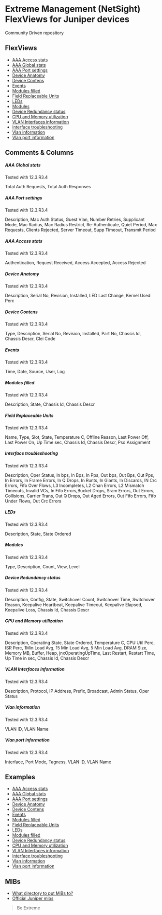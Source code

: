 # Extreme Management (NetSight) FlexViews for Juniper devices

Community Driven repository


## FlexViews
* [AAA Access stats](tpl/Juniper_AAA_Access.tpl?raw=true)
* [AAA Global stats](tpl/Juniper_AAA_Global.tpl?raw=true)
* [AAA Port settings](tpl/Juniper_AAA_Port.tpl?raw=true)
* [Device Anatomy](tpl/Juniper_Anatomy.tpl?raw=true)
* [Device Contens](tpl/Juniper_Contens.tpl?raw=true)
* [Events](tpl/Juniper_Events.tpl?raw=true)
* [Modules filled](tpl/Juniper_Filled.tpl?raw=true)
* [Field Replaceable Units](tpl/Juniper_FRU.tpl?raw=true)
* [LEDs](tpl/Juniper_LEDs.tpl?raw=true)
* [Modules](tpl/Juniper_Modules.tpl?raw=true)
* [Device Redundancy status](tpl/Juniper_Redundancy.tpl?raw=true)
* [CPU and Memory utilization](tpl/Junper_CPU_Memory.tpl?raw=true)
* [VLAN Interfaces information](tpl/Juniper_VLAN_Interfaces.tpl?raw=true)
* [Interface troubleshooting](tpl/Juniper_Interface_Troubleshooting.tpl?raw=true)
* [Vlan information](tpl/Juniper_VLAN_database.tpl?raw=true)
* [Vlan port information](tpl/Juniper_VLAN_port.tpl?raw=true)

## Comments & Columns

##### AAA Global stats
Tested with 12.3.R3.4

Total Auth Requests, Total Auth Responses

##### AAA Port settings
Tested with 12.3.R3.4

Description, Mac Auth Status, Guest Vlan, Number Retries, Supplicant Mode, Mac Radius, Mac Radius Restrict, Re-Authenticate, Quiet Period, Max Requests, Clients Rejected, Server Timeout, Supp Timeout, Transmit Period

##### AAA Access stats
Tested with 12.3.R3.4

Authentication, Request Received, Access Accepted, Access Rejected

##### Device Anatomy
Tested with 12.3.R3.4

Description, Serial No, Revision, Installed, LED Last Change, Kernel Used Perc

##### Device Contens
Tested with 12.3.R3.4

Type, Description, Serial No, Revision, Installed, Part No, Chassis Id, Chassis Descr, Clei Code

##### Events
Tested with 12.3.R3.4

Time, Date, Source, User, Log

##### Modules filled
Tested with 12.3.R3.4

Description, State, Chassis Id, Chassis Descr

##### Field Replaceable Units
Tested with 12.3.R3.4

Name, Type, Slot, State, Temperature C, Offline Reason, Last Power Off, Last Power On, Up Time sec, Chassis Id, Chassis Descr, Psd Assignment

##### Interface troubleshooting
Tested with 12.3.R3.4

Description, Oper Status, In bps, In Bps, In Pps, Out bps, Out Bps, Out Pps, In Errors, In Frame Errors, In Q Drops, In Runts, In Giants, In Discards, IN Crc Errors, Fifo Over Flows, L3 Incompletes, L2 Chan Errors, L2 Mismatch Timeouts, Invalid VCs, In Fifo Errors,Bucket Drops, Sram Errors, Out Errors, Collisions, Carrier Trans, Out Q Drops, Out Aged Errors, Out Fifo Errors, Fifo Under Flows, Out Crc Errors

##### LEDs
Tested with 12.3.R3.4

Description, State, State Ordered

##### Modules
Tested with 12.3.R3.4

Type, Description, Count, View, Level

##### Device Redundancy status
Tested with 12.3.R3.4

Description, Config, State, Switchover Count, Switchover Time, Switchover Reason, Keepalive Heartbeat, Keepalive Timeout, Keepalive Elapsed, Keepalive Loss, Chassis Id, Chassis Descr

##### CPU and Memory utilization
Tested with 12.3.R3.4

Description, Operating State, State Ordered, Temperature C, CPU Util Perc, ISR Perc, 1Min Load Avg, 15 Min Load Avg, 5 Min Load Avg, DRAM Size, Memory MB, Buffer, Heap, jnxOperatingUpTime, Last Restart, Restart Time, Up Time in sec, Chassis Id, Chassis Descr

##### VLAN Interfaces information
Tested with 12.3.R3.4

Description, Protocol, IP Address, Prefix, Broadcast, Admin Status, Oper Status

##### Vlan information
Tested with 12.3.R3.4

VLAN ID, VLAN Name

##### Vlan port information
Tested with 12.3.R3.4

Interface, Port Mode, Tagness, VLAN ID, VLAN Name

## Examples
* [AAA Access stats](sample/Juniper_AAA_Access.PNG?raw=true)
* [AAA Global stats](sample/Juniper_AAA_Global.PNG?raw=true)
* [AAA Port settings](sample/Juniper_AAA_Port.PNG?raw=true)
* [Device Anatomy](sample/Juniper_Anatomy.PNG?raw=true)
* [Device Contens](sample/Juniper_Contens.PNG?raw=true)
* [Events](sample/Juniper_Events.PNG?raw=true)
* [Modules filled](sample/Juniper_Filled.PNG?raw=true)
* [Field Replaceable Units](sample/Juniper_FRU.PNG?raw=true)
* [LEDs](sample/Juniper_LEDs.PNG?raw=true)
* [Modules filled](sample/Juniper_Modules.PNG?raw=true)
* [Device Redundancy status](sample/Juniper_Redundancy.PNG?raw=true)
* [CPU and Memory utilization](sample/Junper_CPU_Memory.PNG?raw=true)
* [VLAN Interfaces information](sample/Juniper_Vlan_Interfaces.PNG?raw=true)
* [Interface troubleshooting](sample/Juniper_Interface_Troubleshooting.PNG?raw=true)
* [Vlan information](sample/Juniper_VLAN_database.PNG?raw=true)
* [Vlan port information](sample/Juniper_VLAN_port.PNG?raw=true)

## MIBs
* [What directory to put MIBs to?](https://gtacknowledge.extremenetworks.com/articles/How_To/Netsight-Importing-a-MIB-into-Netsight)
* [Official Juniper mibs](https://www.juniper.net/documentation/en_US/release-independent/junos/mibs/mibs.html)

>Be Extreme
